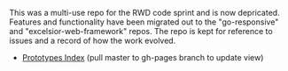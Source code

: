 This was a multi-use repo for the RWD code sprint and is now depricated. Features and functionality have been migrated out to the "go-responsive" and "excelsior-web-framework" repos. The repo is kept for reference to issues and a record of how the work evolved.
- [Prototypes Index](http://nys-its.github.com/RWD-Demo/prototypes/index.html) (pull master to gh-pages branch to update view)
